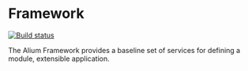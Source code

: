 # Framework

[![Build status](https://ci.appveyor.com/api/projects/status/8s9rqyb21ipalssv?svg=true)](https://ci.appveyor.com/project/AliumFX/framework)

The Alium Framework provides a baseline set of services for defining a module, extensible application.
